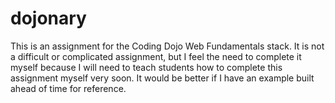 # dojonary
This is an assignment for the Coding Dojo Web Fundamentals stack.
It is not a difficult or complicated assignment, but I feel the need to complete it myself because I will need to teach students how to complete this assignment myself very soon.
It would be better if I have an example built ahead of time for reference.
